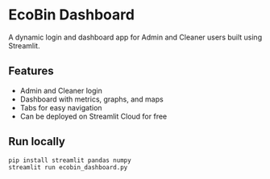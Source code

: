 
# EcoBin Dashboard

A dynamic login and dashboard app for Admin and Cleaner users built using Streamlit.

## Features
- Admin and Cleaner login
- Dashboard with metrics, graphs, and maps
- Tabs for easy navigation
- Can be deployed on Streamlit Cloud for free

## Run locally
```bash
pip install streamlit pandas numpy
streamlit run ecobin_dashboard.py
```
